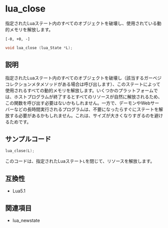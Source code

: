 # lua_close

指定されたLuaステート内のすべてのオブジェクトを破壊し、使用されている動的メモリを解放します。

`[-0, +0, -]`

```c
void lua_close (lua_State *L);
```

## 説明

指定されたLuaステート内のすべてのオブジェクトを破壊し（該当するガーベジコレクションメタメソッドがある場合は呼び出します）、このステートによって使用されるすべての動的メモリを解放します。いくつかのプラットフォームでは、ホストプログラムが終了するとすべてのリソースが自然に解放されるため、この関数を呼び出す必要はないかもしれません。一方で、デーモンやWebサーバーなどの長時間実行されるプログラムは、不要になったらすぐにステートを解放する必要があるかもしれません。これは、サイズが大きくなりすぎるのを避けるためです。

## サンプルコード

```c
lua_close(L);
```

このコードは、指定されたLuaステート`L`を閉じて、リソースを解放します。

## 互換性

- Lua5.1

## 関連項目

- lua_newstate